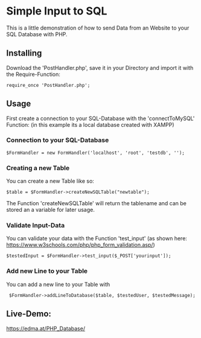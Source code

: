 # Simple Input to SQL
This is a little demonstration of how to send Data from an Website to your SQL Database with PHP.

## Installing

Download the 'PostHandler.php', save it in your Directory and import it with the Require-Function:

```
require_once 'PostHandler.php';

```

## Usage

First create a connection to your SQL-Database with the 'connectToMySQL' Function:
(in this example its a local database created with XAMPP)

### Connection to your SQL-Database
```
$FormHandler = new FormHandler('localhost', 'root', 'testdb', '');
```

### Creating a new Table
You can create a new Table like so:
```
$table = $FormHandler->createNewSQLTable("newtable");
```
The Function 'createNewSQLTable' will return the tablename and can be stored an a variable for later usage.

### Validate Input-Data
You can validate your data with the Function 'test_input' (as shown here: https://www.w3schools.com/php/php_form_validation.asp/) 

```
$testedInput = $FormHandler->test_input($_POST['yourinput']);
```

### Add new Line to your Table
You can add a new line to your Table with 

```
 $FormHandler->addLineToDatabase($table, $testedUser, $testedMessage);
```

## Live-Demo:
https://edma.at/PHP_Database/